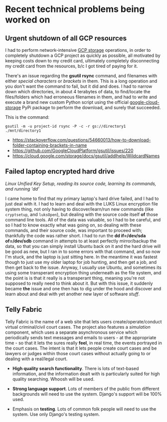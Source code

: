 # Recent technical problems being worked on

## Urgent shutdown of all GCP resources

I had to perform network-intensive [GCP storage](https://cloud.google.com/storage/) operations, in order to completely shutdown a GCP project as quickly as possible, all motivated by keeping costs down to my credit card, ultimately completely disconnecting my credit card from the resources, b/c I got tired of paying for it.

There's an issue regarding the **gsutil rsync** command, and filenames with either _special characters_ or _brackets_ in them.  This is a long operation and you don't want the command to fail, but it did and does.  I had to narrow down which directories, in about 4 terabytes of data, to find/locate the files/folders which had erroneous filenames in them, and had to write and execute a brand new custom Python script using the official [google-cloud-storage](https://pypi.org/project/google-cloud-storage/) PyPi package to perform the download, and surely that succeeded.

This is the command:

```
gsutil -m -u project-id rsync -P -c -r gs://directory1 ./mnt/directory1
```

<!-- [the script I wrote](gcs_copy.py) -->
- https://stackoverflow.com/questions/54660013/how-to-download-folder-containing-brackets-in-name
- https://github.com/GoogleCloudPlatform/gsutil/issues/220
- https://cloud.google.com/storage/docs/gsutil/addlhelp/WildcardNames

## Failed laptop encrypted hard drive

_Linux Unified Key Setup, reading its source code, learning its commands, and running 'dd'_

I came home to find that my primary laptop's hard drive failed, and I had to just deal with it.  I had to learn and deal with the LUKS Linux encryption file system thing, not only having to discover/learn/run new commands (like `cryptsetup`, and `luksOpen`), but dealing with the source code itself **of** those command line tools.  All of the data was valuable, so I had to be careful, and so I had to know exactly what was going on, so dealing with these commands, and  their source code, was important to proceed with; thankfully the code was rather short.  I had to run the **dd if=/dev/sda of=/dev/sdb** command in attempts to at least perfectly mirror/backup the data, so that you can simply install Ubuntu back on it and the hard drive will be good as new, but I ran in to some errors with that command, and so now I'm stuck, and the laptop is just sitting here.  In the meantime it was fastest though to just use my older laptop for job hunting, and then get a job, and then get back to the issue.  Anyway, I usually use Ubuntu, and sometimes its using some transperant encryption thing underneath as the file system, and the point is is that it really is a transperant thing, meaning you're not supposed to really need to think about it.  But with this issue, it suddenly became **the** issue and one then has to dig under the hood and discover and learn about and deal with yet another new layer of software *stuff*.

## Telly Fabric

Telly Fabric is the name of a web site that lets users create/operate/conduct virtual criminal/civil court cases.  The project also features a *simulation* component, which uses a separate asynchronous service which periodically sends text messages and emails to users - at the appropriate time - so that it lets the sures really **feel**, in real time, the events portrayed in the court cases.  The intent is that it lets people create court cases and be lawyers or judges within those court cases without actually going to or dealing with a real/legal court.

- **High quality search functionality**.  There is lots of text-based information, and the information dealt with is particularly suited for high quality searching.  Whoosh will be used.

- **Strong language support**.  Lots of members of the public from different backgrounds will need to use the system.  Django's support will be 100% used.

- Emphasis on **testing**.  Lots of common folk people will need to use the system.  Use only Django's testing system.
